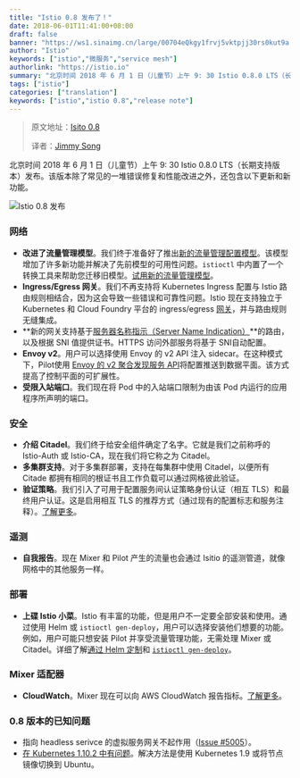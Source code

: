 ```yaml
---
title: "Istio 0.8 发布了！"
date: 2018-06-01T11:41:00+08:00
draft: false
banner: "https://ws1.sinaimg.cn/large/00704eQkgy1frvj5vktpjj30rs0kut9a.jpg"
author: "Istio"
keywords: ["istio","微服务","service mesh"]
authorlink: "https://istio.io"
summary: "北京时间 2018 年 6 月 1 日（儿童节）上午 9: 30 Istio 0.8.0 LTS（长期支持版本）发布。该版本除了常见的一堆错误修复和性能改进之外，还包含以下更新和新功能。"
tags: ["istio"]
categories: ["translation"]
keywords: ["istio","istio 0.8","release note"]
---
```


> 原文地址：[Isito 0.8](https://istio.io/about/notes/0.8/)
>
> 译者：[Jimmy Song](https://jimmysong.io)

北京时间 2018 年 6 月 1 日（儿童节）上午 9: 30 Istio 0.8.0 LTS（长期支持版本）发布。该版本除了常见的一堆错误修复和性能改进之外，还包含以下更新和新功能。

![Istio 0.8 发布](https://ws1.sinaimg.cn/large/00704eQkgy1frvj0gh5pzj30kl0u4q6t.jpg)

### 网络

- **改进了流量管理模型**。我们终于准备好了推出[新的流量管理配置模型](https://istio.io/blog/2018/v1alpha3-routing/)。该模型增加了许多新功能并解决了先前模型的可用性问题。`istioctl` 中内置了一个转换工具来帮助您迁移旧模型。[试用新的流量管理模型](https://istio.io/docs/tasks/traffic-management)。
- **Ingress/Egress 网关**。我们不再支持将 Kubernetes Ingress 配置与 Istio 路由规则相结合，因为这会导致一些错误和可靠性问题。Istio 现在支持独立于 Kubernetes 和 Cloud Foundry 平台的 ingress/egress [网关](https://istio.io/docs/concepts/traffic-management/rules-configuration/#gateways)，并与路由规则无缝集成。
- **新的网关支持基于[服务器名称指示（Server Name Indication）](https://en.wikipedia.org/wiki/Server_Name_Indication)**的路由，以及根据 SNI 值提供证书。HTTPS 访问外部服务将基于 SNI自动配置。
- **Envoy v2**。用户可以选择使用 Envoy 的 v2 API 注入 sidecar。在这种模式下，Pilot使用 [Envoy 的 v2 聚合发现服务 API](https://www.envoyproxy.io/docs/envoy/latest/configuration/overview/v2_overview)将配置推送到数据平面。该方式提高了控制平面的可扩展性。
- **受限入站端口**。我们现在将 Pod 中的入站端口限制为由该 Pod 内运行的应用程序所声明的端口。

### 安全

- **介绍 Citadel**。我们终于给安全组件确定了名字。它就是我们之前称呼的 Istio-Auth 或 Istio-CA，现在我们将它称之为 Citadel。
- **多集群支持**。对于多集群部署，支持在每集群中使用 Citadel，以便所有 Citade 都拥有相同的根证书且工作负载可以通过网格彼此验证。
- **验证策略**。我们引入了可用于配置服务间认证策略身份认证（相互 TLS）和最终用户认证。这是启用相互 TLS 的推荐方式（通过现有的配置标志和服务注释）。[了解更多](https://istio.io/docs/tasks/security/authn-policy/)。

### 遥测

- **自我报告**。现在 Mixer 和 Pilot 产生的流量也会通过 Isitio 的遥测管道，就像网格中的其他服务一样。

### 部署

- **上碟 Istio 小菜**。Istio 有丰富的功能，但是用户不一定要全部安装和使用。通过使用 Helm 或 `istioctl gen-deploy`，用户可以选择安装他们想要的功能。例如，用户可能只想安装 Pilot 并享受流量管理功能，无需处理 Mixer 或 Citadel。详细了解[通过 Helm 定制](https://istio.io/docs/setup/kubernetes/helm-install/#customization-with-helm)和 [`istioctl gen-deploy`](https://istio.io/docs/reference/commands/istioctl/#istioctl%20gen-deploy)。

### Mixer 适配器

- **CloudWatch**。Mixer 现在可以向 AWS CloudWatch 报告指标。[了解更多](https://istio.io/docs/reference/config/policy-and-telemetry/adapters/cloudwatch/)。

### 0.8 版本的已知问题

- 指向 headless serivce 的虚拟服务网关不起作用（[Issue #5005](https://github.com/istio/istio/issues/5005)）。
- [在 Kubernetes 1.10.2 中有问题](https://github.com/istio/istio/issues/5723)。解决方法是使用 Kubernetes 1.9 或将节点镜像切换到 Ubuntu。